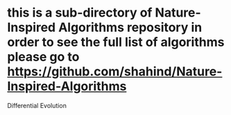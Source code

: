 # this is a sub-directory of Nature-Inspired Algorithms repository in order to see the full list of algorithms please go to https://github.com/shahind/Nature-Inspired-Algorithms

Differential Evolution